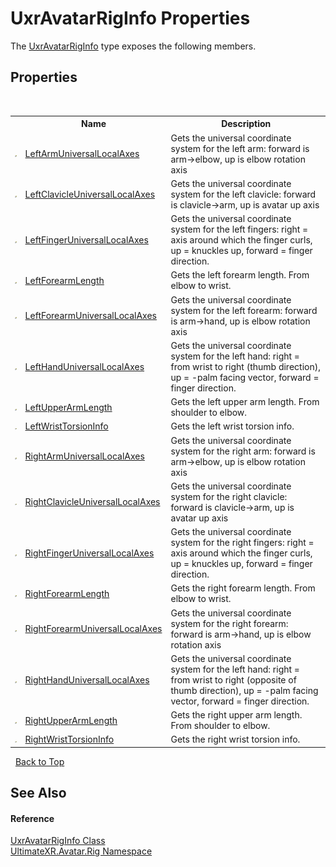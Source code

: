 # UxrAvatarRigInfo Properties
 

The <a href="T_UltimateXR_Avatar_Rig_UxrAvatarRigInfo">UxrAvatarRigInfo</a> type exposes the following members.


## Properties
&nbsp;<table><tr><th></th><th>Name</th><th>Description</th></tr><tr><td>![Public property](media/pubproperty.gif "Public property")</td><td><a href="P_UltimateXR_Avatar_Rig_UxrAvatarRigInfo_LeftArmUniversalLocalAxes">LeftArmUniversalLocalAxes</a></td><td>
Gets the universal coordinate system for the left arm: forward is arm->elbow, up is elbow rotation axis</td></tr><tr><td>![Public property](media/pubproperty.gif "Public property")</td><td><a href="P_UltimateXR_Avatar_Rig_UxrAvatarRigInfo_LeftClavicleUniversalLocalAxes">LeftClavicleUniversalLocalAxes</a></td><td>
Gets the universal coordinate system for the left clavicle: forward is clavicle->arm, up is avatar up axis</td></tr><tr><td>![Public property](media/pubproperty.gif "Public property")</td><td><a href="P_UltimateXR_Avatar_Rig_UxrAvatarRigInfo_LeftFingerUniversalLocalAxes">LeftFingerUniversalLocalAxes</a></td><td>
Gets the universal coordinate system for the left fingers: right = axis around which the finger curls, up = knuckles up, forward = finger direction.</td></tr><tr><td>![Public property](media/pubproperty.gif "Public property")</td><td><a href="P_UltimateXR_Avatar_Rig_UxrAvatarRigInfo_LeftForearmLength">LeftForearmLength</a></td><td>
Gets the left forearm length. From elbow to wrist.</td></tr><tr><td>![Public property](media/pubproperty.gif "Public property")</td><td><a href="P_UltimateXR_Avatar_Rig_UxrAvatarRigInfo_LeftForearmUniversalLocalAxes">LeftForearmUniversalLocalAxes</a></td><td>
Gets the universal coordinate system for the left forearm: forward is arm->hand, up is elbow rotation axis</td></tr><tr><td>![Public property](media/pubproperty.gif "Public property")</td><td><a href="P_UltimateXR_Avatar_Rig_UxrAvatarRigInfo_LeftHandUniversalLocalAxes">LeftHandUniversalLocalAxes</a></td><td>
Gets the universal coordinate system for the left hand: right = from wrist to right (thumb direction), up = -palm facing vector, forward = finger direction.</td></tr><tr><td>![Public property](media/pubproperty.gif "Public property")</td><td><a href="P_UltimateXR_Avatar_Rig_UxrAvatarRigInfo_LeftUpperArmLength">LeftUpperArmLength</a></td><td>
Gets the left upper arm length. From shoulder to elbow.</td></tr><tr><td>![Public property](media/pubproperty.gif "Public property")</td><td><a href="P_UltimateXR_Avatar_Rig_UxrAvatarRigInfo_LeftWristTorsionInfo">LeftWristTorsionInfo</a></td><td>
Gets the left wrist torsion info.</td></tr><tr><td>![Public property](media/pubproperty.gif "Public property")</td><td><a href="P_UltimateXR_Avatar_Rig_UxrAvatarRigInfo_RightArmUniversalLocalAxes">RightArmUniversalLocalAxes</a></td><td>
Gets the universal coordinate system for the right arm: forward is arm->elbow, up is elbow rotation axis</td></tr><tr><td>![Public property](media/pubproperty.gif "Public property")</td><td><a href="P_UltimateXR_Avatar_Rig_UxrAvatarRigInfo_RightClavicleUniversalLocalAxes">RightClavicleUniversalLocalAxes</a></td><td>
Gets the universal coordinate system for the right clavicle: forward is clavicle->arm, up is avatar up axis</td></tr><tr><td>![Public property](media/pubproperty.gif "Public property")</td><td><a href="P_UltimateXR_Avatar_Rig_UxrAvatarRigInfo_RightFingerUniversalLocalAxes">RightFingerUniversalLocalAxes</a></td><td>
Gets the universal coordinate system for the right fingers: right = axis around which the finger curls, up = knuckles up, forward = finger direction.</td></tr><tr><td>![Public property](media/pubproperty.gif "Public property")</td><td><a href="P_UltimateXR_Avatar_Rig_UxrAvatarRigInfo_RightForearmLength">RightForearmLength</a></td><td>
Gets the right forearm length. From elbow to wrist.</td></tr><tr><td>![Public property](media/pubproperty.gif "Public property")</td><td><a href="P_UltimateXR_Avatar_Rig_UxrAvatarRigInfo_RightForearmUniversalLocalAxes">RightForearmUniversalLocalAxes</a></td><td>
Gets the universal coordinate system for the right forearm: forward is arm->hand, up is elbow rotation axis</td></tr><tr><td>![Public property](media/pubproperty.gif "Public property")</td><td><a href="P_UltimateXR_Avatar_Rig_UxrAvatarRigInfo_RightHandUniversalLocalAxes">RightHandUniversalLocalAxes</a></td><td>
Gets the universal coordinate system for the left hand: right = from wrist to right (opposite of thumb direction), up = -palm facing vector, forward = finger direction.</td></tr><tr><td>![Public property](media/pubproperty.gif "Public property")</td><td><a href="P_UltimateXR_Avatar_Rig_UxrAvatarRigInfo_RightUpperArmLength">RightUpperArmLength</a></td><td>
Gets the right upper arm length. From shoulder to elbow.</td></tr><tr><td>![Public property](media/pubproperty.gif "Public property")</td><td><a href="P_UltimateXR_Avatar_Rig_UxrAvatarRigInfo_RightWristTorsionInfo">RightWristTorsionInfo</a></td><td>
Gets the right wrist torsion info.</td></tr></table>&nbsp;
<a href="#uxravatarriginfo-properties">Back to Top</a>

## See Also


#### Reference
<a href="T_UltimateXR_Avatar_Rig_UxrAvatarRigInfo">UxrAvatarRigInfo Class</a><br /><a href="N_UltimateXR_Avatar_Rig">UltimateXR.Avatar.Rig Namespace</a><br />